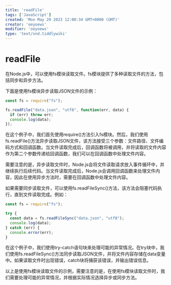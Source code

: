 ```yaml
---
title: 'readFile'
tags: ['JavaScript']
created: 'Mon May 29 2023 12:00:34 GMT+0000 (GMT)'
creator: 'oeyoews'
modifier: 'oeyoews'
type: 'text/vnd.tiddlywiki'
---
```


# readFile

在Node.js中，可以使用fs模块读取文件。fs模块提供了多种读取文件的方法，包括同步和异步方法。

下面是使用fs模块异步读取JSON文件的示例：

```javascript
const fs = require("fs");

fs.readFile("data.json", "utf8", function(err, data) {
  if (err) throw err;
  console.log(data);
});
```

在这个例子中，我们首先使用require()方法引入fs模块。然后，我们使用fs.readFile()方法异步读取JSON文件，该方法接受三个参数：文件路径、文件编码方式和回调函数。当文件读取完成后，回调函数将被调用，并将读取的文件内容作为第二个参数传递给回调函数，我们可以在回调函数中处理文件内容。

需要注意的是，异步读取文件时，Node.js会将文件读取请求放入事件循环中，并继续执行后续代码。当文件读取完成后，Node.js会调用回调函数来处理文件内容，因此在使用异步方法时，需要在回调函数中处理文件内容。

如果需要同步读取文件，可以使用fs.readFileSync()方法，该方法会阻塞代码执行，直到文件读取完成。例如：

```javascript
const fs = require("fs");

try {
  const data = fs.readFileSync("data.json", "utf8");
  console.log(data);
} catch (err) {
  console.error(err);
}
```

在这个例子中，我们使用try-catch语句块来处理可能的异常情况。在try块中，我们使用fs.readFileSync()方法同步读取JSON文件，并将文件内容存储在data变量中。如果读取文件时出现错误，catch块将捕获该错误，并输出错误信息。

以上是使用fs模块读取文件的示例，需要注意的是，在使用fs模块读取文件时，我们需要处理可能的异常情况，并根据实际情况选择异步或同步方法。
